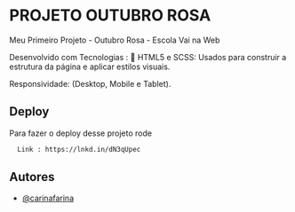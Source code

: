 # PROJETO OUTUBRO ROSA

Meu Primeiro Projeto - Outubro Rosa - Escola Vai na Web

Desenvolvido com Tecnologias :
📌 HTML5 e SCSS: Usados para construir a estrutura da página e aplicar estilos visuais.

Responsividade: (Desktop, Mobile e Tablet).





## Deploy

Para fazer o deploy desse projeto rode

```bash
  Link : https://lnkd.in/dN3qUpec
```


## Autores

- [@carinafarina](https://www.github.com/carinafarina)

